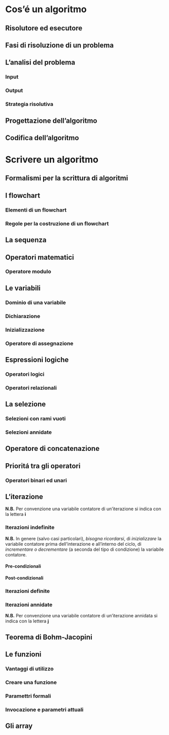 # Cos’é un algoritmo

## Risolutore ed esecutore
## Fasi di risoluzione di un problema
## L’analisi del problema
### Input
### Output
### Strategia risolutiva
## Progettazione dell’algoritmo
## Codifica dell’algoritmo

# Scrivere un algoritmo

## Formalismi per la scrittura di algoritmi
## I flowchart
### Elementi di un flowchart
### Regole per la costruzione di un flowchart
## La sequenza
## Operatori matematici
### Operatore modulo
## Le variabili
### Dominio di una variabile
### Dichiarazione
### Inizializzazione
### Operatore di assegnazione
## Espressioni logiche
### Operatori logici
### Operatori relazionali
## La selezione
### Selezioni con rami vuoti
### Selezioni annidate
## Operatore di concatenazione
## Prioritá tra gli operatori
### Operatori binari ed unari
## L’iterazione
**N.B.** Per convenzione una variabile contatore di un’iterazione si indica con la lettera **i**
### Iterazioni indefinite 
**N.B.** In genere (salvo casi particolari), _bisogna ricordarsi_, di *inizializzare* la variabile contatore prima dell’interazione e all’interno del ciclo, di *incrementare o decrementare* (a seconda del tipo di condizione) la variabile contatore.
#### Pre-condizionali
#### Post-condizionali
### Iterazioni definite
### Iterazioni annidate 
**N.B.** Per convenzione una variabile contatore di un’iterazione annidata si indica con la lettera **j**
## Teorema di Bohm-Jacopini
## Le funzioni
### Vantaggi di utilizzo
### Creare una funzione
### Paramettri formali
### Invocazione e parametri attuali
## Gli array
